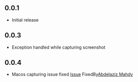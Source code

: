 ## 0.0.1

* Initial release

## 0.0.3

* Exception handled while capturing screenshot

## 0.0.4
* Macos capturing issue fixed [Issue](https://github.com/prabhuc94/desktop_screenshot/issues/1#issue-2439785392) FixedBy[Abdelaziz Mahdy](https://github.com/abdelaziz-mahdy)
